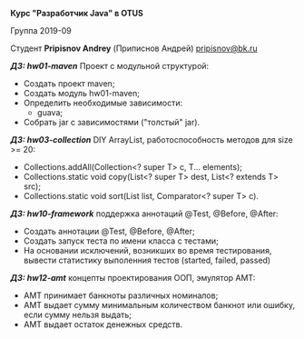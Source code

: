 **Курс "Разработчик Java" в OTUS**
 
 Группа 2019-09
 
 Студент
**Pripisnov Andrey** (Приписнов Андрей)
pripisnov@bk.ru

***ДЗ: hw01-maven*** Проект с модульной структурой:

 - Создать проект maven;
 - Создать модуль hw01-maven;
 - Определить необходимые зависимости:
    - guava;
 - Собрать jar с зависимостями ("толстый" jar).
 
 ***ДЗ: hw03-collection*** DIY ArrayList, работоспособность методов для size >= 20:
 
 - Collections.addAll(Collection<? super T> c, T... elements);
 - Collections.static <T> void copy(List<? super T> dest, List<? extends T> src);
 - Collections.static <T> void sort(List<T> list, Comparator<? super T> c).
 
 ***ДЗ: hw10-framework*** поддержка аннотаций @Test, @Before, @After:
 - Создать аннотации  @Test, @Before, @After;
 - Создать запуск теста по имени класса с тестами;
 - На основании исключений, возникших во время тестирования, вывести статистику выполенния тестов (started, failed, passed)
 
 ***ДЗ: hw12-amt*** концепты проектирования ООП, эмулятор АМТ:
 - АМТ принимает банкноты различных номиналов;
 - АМТ выдает сумму минимальным количеством банкнот или ошибку, если сумму нельзя выдать;
 - АМТ выдает остаток денежных средств.